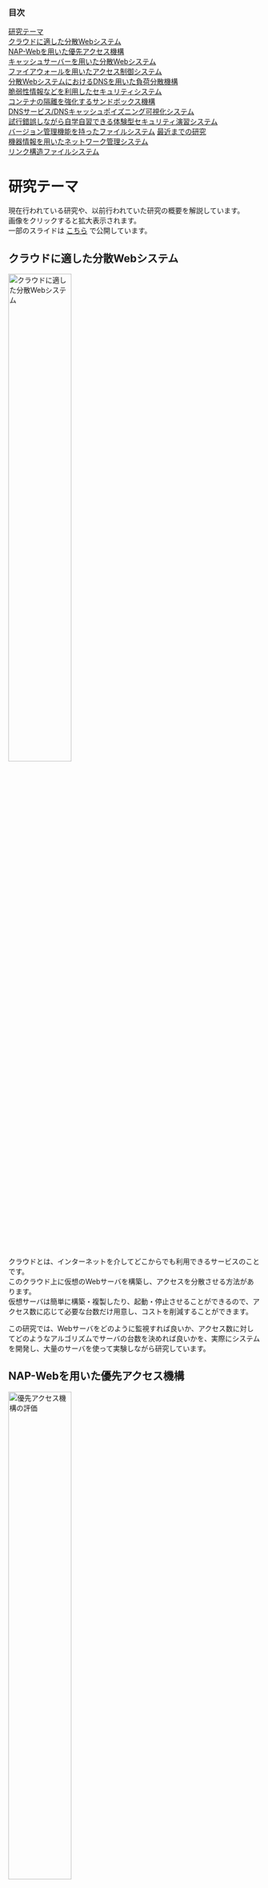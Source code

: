 <nav role="navigation" class="contents_table">

### 目次

[研究テーマ](#研究テーマ)  
[クラウドに適した分散Webシステム](#クラウドに適した分散webシステム)  
[NAP-Webを用いた優先アクセス機構](#nap-webを用いた優先アクセス機構)  
[キャッシュサーバーを用いた分散Webシステム](#キャッシュサーバーを用いた分散webシステム)  
[ファイアウォールを用いたアクセス制御システム](#ファイアウォールを用いたアクセス制御システム)  
[分散WebシステムにおけるDNSを用いた負荷分散機構](#分散webシステムにおけるdnsを用いた負荷分散機構)  
[脆弱性情報などを利用した​セキュリティシステム](#脆弱性情報などを利用した​セキュリティシステム)  
[コンテナの隔離を強化するサンドボックス機構](#コンテナの隔離を強化するサンドボックス機構)  
[DNSサービス/DNSキャッシュポイズニング可視化システム](#dnsサービスdnsキャッシュポイズニング可視化システム)  
[試行錯誤しながら自学自習できる体験型セキュリティ演習システム](#試行錯誤しながら自学自習できる体験型セキュリティ演習システム)  
[バージョン管理機能を持ったファイルシステム](#バージョン管理機能を持ったファイルシステム)
[最近までの研究](#最近までの研究)  
[機器情報を用いたネットワーク管理システム](#機器情報を用いたネットワーク管理システム)  
[リンク構造ファイルシステム](#リンク構造ファイルシステム)  


</nav>

# 研究テーマ

現在行われている研究や、以前行われていた研究の概要を解説しています。  
画像をクリックすると拡大表示されます。  
一部のスライドは [こちら](../static/index.md) で公開しています。   

## クラウドに適した分散Webシステム

<img src="../images/theme/distributed-web-system.png" alt="クラウドに適した分散Webシステム" width="50%">

クラウドとは、インターネットを介してどこからでも利用できるサービスのことです。  
このクラウド上に仮想のWebサーバを構築し、アクセスを分散させる方法があります。  
仮想サーバは簡単に構築・複製したり、起動・停止させることができるので、アクセス数に応じて必要な台数だけ用意し、コストを削減することができます。  

この研究では、Webサーバをどのように監視すれば良いか、アクセス数に対してどのようなアルゴリズムでサーバの台数を決めれば良いかを、実際にシステムを開発し、大量のサーバを使って実験しながら研究しています。   

## NAP-Webを用いた優先アクセス機構

<img src="../images/theme/priority-access-system.png" alt="優先アクセス機構の評価" width="50%">

NAP-Webは、Webページへのアクセスが混み合っている時に利用者に待ち時間を書いた仮想的な整理券を配布します。  
整理券を持って再度アクセスした利用者については、必ずアクセスを受け付けます。  

本研究ではNAP-Webに、特定のサーバとのアクセスを、アクセスが混み合っている場合でも一定以上確保するような機構の作成を目指しています。  
アルゴリズムを検討し開発と実験、評価を行っています。   

## キャッシュサーバーを用いた分散Webシステム

分散Webシステムとは、ユーザーからのアクセスを複数台用意したWebサーバーに分散させることで、オリジンサーバへの負担の軽減を目的とするシステムです。  

本研究では、Webサーバーのキャッシュ管理において、静的、動的コンテンツの両方のキャッシュを可能とした、負荷軽減の点において効率的なキャッシュの更新を目的とする機構の開発を行っています。  
まだ始まったばかりの研究で、現在はキャッシュ更新手法の検討や、システム開発に必要な機能を調べています。  

## ファイアウォールを用いたアクセス制御システム

Webを利用したサービスの中には、ある特定の対話的な処理を高い優先度で処理したいという要求があります。  
この時、サーバの過負荷によって、応答性の低下が問題になります。  
ユーザ認証などで、同時サービス数は減らせますが、DoS攻撃は防げません。  
この攻撃はファイアウォールによって防ぐことができます。  

そこで本研究では、安定して供給したいサービスに対して、ファイアウォールを利用してアクセス制御を行うシステムの開発をしています。  

## 分散WebシステムにおけるDNSを用いた負荷分散機構

近年、Webサービスの普及や利用者の増加に伴い、Webサーバが行う処理が複雑化し負荷が増加しています。  
Webサーバへの負荷の増加に対し、クラウドで提供されるサーバをキャッシュサーバとして用いて監視し、その負荷量に応じてキャッシュサーバ数を動的に増減させることでリソースとコストの最適化を行う分散Webシステムというものがあります。  

本研究では、DNSラウンドロビンというDNSの機能を利用した、分散Webシステムの負荷分散機構の開発を行っています。   

## 脆弱性情報などを利用した​セキュリティシステム

スライドを [こちら](../public_material/s20g470-IntroResearch.pdf) で公開しています．  

<img src="../images/theme/security_system.png" alt="security_system" width="50%">
<img src="../images/theme/zeroday_attack.png" alt="zeroday_attack" width="50%">
<img src="../images/theme/introduction.png" alt="introduction" width="50%">
<img src="../images/theme/target.png" alt="target" width="50%">

近年，脆弱性を利用した攻撃が増えており，それらの攻撃はパッチが配布されるまで対策が難しいです．  
また，大学などの組織のネットワークで「BYOD」を用いる組織も増えています．  
そのような組織において，情報資産が脅威にさらされており，パッチが導入されていない機器が組織に蔓延しているという課題があります．  
しかしながら，大学や中小企業の組織では，コスト面の問題から高性能かつ高価なセキュリティシステムの導入や，個人に対して機器の配布することなどが難しいです．  
これらを受けて，我々は，攻撃される可能性のある機器を，組織のネットワークから追い出すことで，組織の情報資産を守る，大学などを対象としたシステムを目指しています．  

方針を元にした課題の解決手法です．  
脆弱性を利用した攻撃に対しては，予め攻撃前に脆弱性の情報を収集しておくことで，対策が考えられます．  
パッチ配布に関しては，配布を待つことなく，先手を打っていきます．  
また，費用に関しては，現状のBYODに導入することで，高価な解決手法を用いません．  
それによって持ち込まれる不特定多数の機器は，エージェントを用いることで管理します．  
これらにより，組織に対してサイバー攻撃を受ける可能性のある機器をあぶり出します．  
最後に，攻撃から守るには，予め攻撃の可能性がある機器をネットワークから遮断します．   

## DNSサービス/DNSキャッシュポイズニング可視化システム

<img src="../images/theme/vda-ui.png" alt="vda-ui" width="50%">

DNSを標的とした，あるいは利用した攻撃は数多く存在します．  
すでに対策は施されていますが，未だに新たな攻撃手法が出ていることも事実です．  
また，こういったサイバー攻撃は実際に目視できず，図表による説明でも通信の順番やデータなどの情報が分かりにくくなってしまいます．  
そこで，情報セキュリティ技術の導入教育を目的とした，DNS攻撃の中でも代表的なDNSキャッシュポイズニングを可視化するWebアプリケーションシステム，「Visual DNS Attack」を開発しました．  
これにより，利用者がポイズニングについてより理解すると同時に，DNSの構造的な弱点についても理解すると考えています．  

## 試行錯誤しながら自学自習できる体験型セキュリティ演習システム

<img src="../images/theme/protec-kun_01.png" alt="protec-kun_01" width="50%">
<img src="../images/theme/protec-kun_02.png" alt="protec-kun_02" width="50%">
<img src="../images/theme/protec-kun_03.png" alt="protec-kun_03" width="50%">
<img src="../images/theme/protec-kun_04.png" alt="protec-kun_04" width="50%">

サイバー攻撃の増加，高度化に伴い，「手が動く」実践的なセキュリティ人材が不足しています．  
本研究では，「手が動く」セキュリティ人材を育成することを，目的としています．  
そのために，体験型セキュリティ演習の1つである「ハードニング演習」に注目しています．．  
しかし，既存のハードニング演習はグループでの活動となるため，演習中に置いてけぼりになり，演習の効果が得られていない(手を動かせていない)学生が一定数います．  
このような，学生をサポートし，底上げするシステムを開発することで，セキュリティ人材の育成に寄与します．   

## バージョン管理機能を持ったファイルシステム

近年，ランサムウェアによる被害の件数は増加しています.
ランサムウェアに感染した場合，ファイルのデータが暗号化され，業務の継続が困難になり多額の損害が生じます.
通常は，バックアップを取りデータの消失に対応するのですが，バックアップのコストは高く，1日に1回などが通常です.
そのため，バックアップをとってから攻撃されるまでに生じたファイルの変更が消失してしまいます.
本研究では，ファイルのバージョン管理という手法で過去ファイルのデータを保持し，バックアップをとってから攻撃されるまでに生じたファイルの変更も含めてリストアできることを目的としています.

<img src="../images/theme/yuiha-fs-backup.png" alt="protec-kun_01" width="50%">

# 最近までの研究

## 機器情報を用いたネットワーク管理システム

社内などのネットワークに接続する通信機器の情報収集を効率的に行い、管理者の負担を軽減することを目的としています。  
また、学内情報を保持する教務システムや機器情報を用いてネットワーク内のグループ化を可能とし、アクセス制御を自動化することで柔軟なネットワーク管理を実現できるよう開発を行なっています。   

## リンク構造ファイルシステム

ファイルに対して間違った操作や第三者による変更が加えられたときに変更前の状態に戻したいといった状況が考えられます。  
ファイルを可変長ブロックとそれらをつなぐリンクで構成し、ファイルの変更操作を上書きではなくリンクのつなぎかえによる追記で実現することで過去の状態を復元することができるファイルシステムを開発しています。  

## コンテナの隔離を強化するサンドボックス機構

<img src="../images/theme/runu-system-arch.png" alt="runu-system-arch" width="50%">

軽量な仮想化手法として，コンテナ型仮想化が注目されています。  
昨今では、DockerやKubernetesといったコンテナ型仮想環境を用いてWebサービスを提供するサービスが増加しています。  
しかし、コンテナはホストOSとカーネルを共有しているため、コンテナ内から物理マシンやホストOSへ攻撃されてしまうリスクが存在します。  
近年、コンテナ内からカーネルやシステムコールの脆弱性を利用し，ホストへの不正な攻撃 (権限昇格)が可能となってしまうコンテナランタイム(コンテナ実行環境)の脆弱性も報告されています。  
本研究では、権限昇格に対し，User-Mode Linuxを用いた強力な分離機構を強化するコンテナランタイムとしてTight-Containers の設計と実装を行います。  
